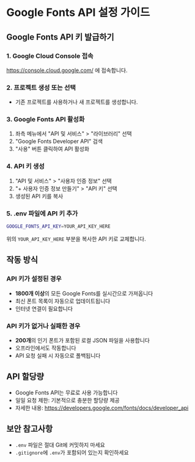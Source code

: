 # Google Fonts API 설정 가이드

## Google Fonts API 키 발급하기

### 1. Google Cloud Console 접속
https://console.cloud.google.com/ 에 접속합니다.

### 2. 프로젝트 생성 또는 선택
- 기존 프로젝트를 사용하거나 새 프로젝트를 생성합니다.

### 3. Google Fonts API 활성화
1. 좌측 메뉴에서 "API 및 서비스" > "라이브러리" 선택
2. "Google Fonts Developer API" 검색
3. "사용" 버튼 클릭하여 API 활성화

### 4. API 키 생성
1. "API 및 서비스" > "사용자 인증 정보" 선택
2. "+ 사용자 인증 정보 만들기" > "API 키" 선택
3. 생성된 API 키를 복사

### 5. .env 파일에 API 키 추가
```bash
GOOGLE_FONTS_API_KEY=YOUR_API_KEY_HERE
```

위의 `YOUR_API_KEY_HERE` 부분을 복사한 API 키로 교체합니다.

## 작동 방식

### API 키가 설정된 경우
- **1800개 이상**의 모든 Google Fonts를 실시간으로 가져옵니다
- 최신 폰트 목록이 자동으로 업데이트됩니다
- 인터넷 연결이 필요합니다

### API 키가 없거나 실패한 경우
- **200개**의 인기 폰트가 포함된 로컬 JSON 파일을 사용합니다
- 오프라인에서도 작동합니다
- API 요청 실패 시 자동으로 폴백됩니다

## API 할당량
- Google Fonts API는 무료로 사용 가능합니다
- 일일 요청 제한: 기본적으로 충분한 할당량 제공
- 자세한 내용: https://developers.google.com/fonts/docs/developer_api

## 보안 참고사항
- `.env` 파일은 절대 Git에 커밋하지 마세요
- `.gitignore`에 `.env`가 포함되어 있는지 확인하세요
